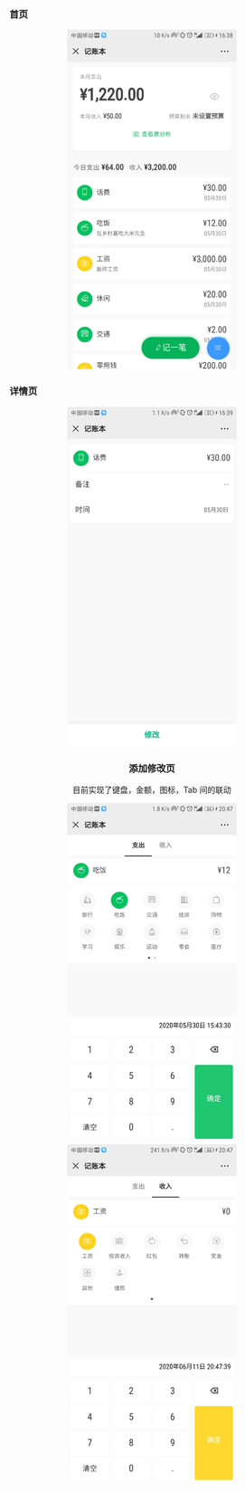 ### 首页
<center class="half">
  <img src="./../snapshot/myWork/1.jpg" width=300/>
</center>

### 详情页
<center class="half">
<img src="./../snapshot/myWork/3.jpg" width=300 />

### 添加修改页
目前实现了键盘，金额，图标，Tab 间的联动 <br />
<center class="half">
<img src="./../snapshot/myWork/4.jpg" width=300 />
<img src="./../snapshot/myWork/5.jpg" width=300 />
</center>